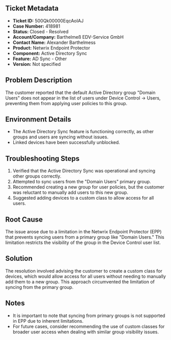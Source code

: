 ## Ticket Metadata
- **Ticket ID:** 500Qk00000EqcAoIAJ
- **Case Number:** 418981
- **Status:** Closed - Resolved
- **Account/Company:** Barthelmeß EDV-Service GmbH
- **Contact Name:** Alexander Barthelmess
- **Product:** Netwrix Endpoint Protector
- **Component:** Active Directory Sync
- **Feature:** AD Sync - Other
- **Version:** Not specified

## Problem Description
The customer reported that the default Active Directory group "Domain Users" does not appear in the list of users under Device Control -> Users, preventing them from applying user policies to this group.

## Environment Details
- The Active Directory Sync feature is functioning correctly, as other groups and users are syncing without issues.
- Linked devices have been successfully unblocked.

## Troubleshooting Steps
1. Verified that the Active Directory Sync was operational and syncing other groups correctly.
2. Attempted to sync users from the "Domain Users" primary group.
3. Recommended creating a new group for user policies, but the customer was reluctant to manually add users to this new group.
4. Suggested adding devices to a custom class to allow access for all users.

## Root Cause
The issue arose due to a limitation in the Netwrix Endpoint Protector (EPP) that prevents syncing users from a primary group like "Domain Users." This limitation restricts the visibility of the group in the Device Control user list.

## Solution
The resolution involved advising the customer to create a custom class for devices, which would allow access for all users without needing to manually add them to a new group. This approach circumvented the limitation of syncing from the primary group.

## Notes
- It is important to note that syncing from primary groups is not supported in EPP due to inherent limitations.
- For future cases, consider recommending the use of custom classes for broader user access when dealing with similar group visibility issues.
